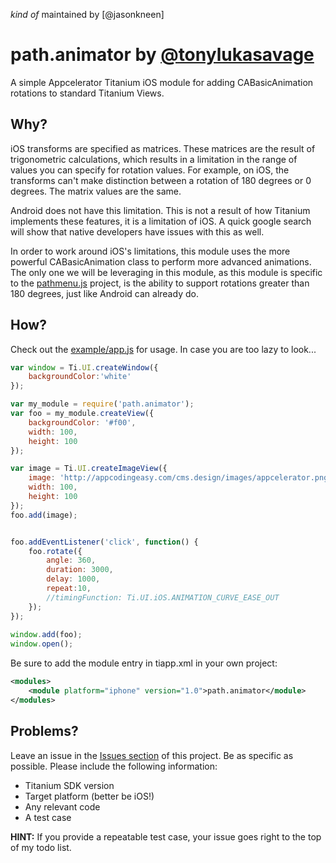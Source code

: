 *kind of* maintained by [@jasonkneen]

# path.animator by [@tonylukasavage](https://twitter.com/#!/tonylukasavage)

A simple Appcelerator Titanium iOS module for adding CABasicAnimation rotations to standard Titanium Views.

## Why?

iOS transforms are specified as matrices. These matrices are the result of trigonometric calculations, which results in a limitation in the range of values you can specify for rotation values. For example, on iOS, the transforms can't make distinction between a rotation of 180 degrees or 0 degrees. The matrix values are the same. 

Android does not have this limitation. This is not a result of how Titanium implements these features, it is a limitation of iOS. A quick google search will show that native developers have issues with this as well.

In order to work around iOS's limitations, this module uses the more powerful CABasicAnimation class to perform more advanced animations. The only one we will be leveraging in this module, as this module is specific to the [pathmenu.js](https://github.com/tonylukasavage/pathmenu.js) project, is the ability to support rotations greater than 180 degrees, just like Android can already do.

## How?

Check out the [example/app.js](https://github.com/tonylukasavage/path.animator/blob/master/example/app.js) for usage. In case you are too lazy to look...

```javascript
var window = Ti.UI.createWindow({
    backgroundColor:'white'
});

var my_module = require('path.animator');
var foo = my_module.createView({
  	backgroundColor: '#f00',
  	width: 100,
  	height: 100
});

var image = Ti.UI.createImageView({
	image: 'http://appcodingeasy.com/cms.design/images/appcelerator.png',
  	width: 100,
  	height: 100
});
foo.add(image);


foo.addEventListener('click', function() {
	foo.rotate({
		angle: 360,
		duration: 3000,
		delay: 1000,
		repeat:10,
		//timingFunction: Ti.UI.iOS.ANIMATION_CURVE_EASE_OUT
	});
});
 
window.add(foo);
window.open();
```

Be sure to add the module entry in tiapp.xml in your own project:

```xml
<modules>
    <module platform="iphone" version="1.0">path.animator</module>
</modules>
```

## Problems?

Leave an issue in the [Issues section](https://github.com/tonylukasavage/path.animator/issues) of this project. Be as specific as possible. Please include the following information:

* Titanium SDK version
* Target platform (better be iOS!)
* Any relevant code
* A test case

**HINT:** If you provide a repeatable test case, your issue goes right to the top of my todo list.
